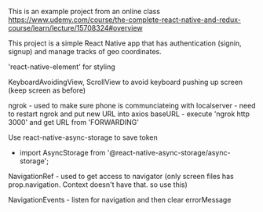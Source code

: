 This is an example project from an online class
https://www.udemy.com/course/the-complete-react-native-and-redux-course/learn/lecture/15708324#overview

This project is a simple React Native app that has authentication (signin, signup) and manage tracks of geo coordinates.



'react-native-element' for styling

 KeyboardAvoidingView, ScrollView to avoid keyboard pushing up screen (keep screen as before)

 ngrok - used to make sure phone is communciateing with localserver
     - need to restart ngrok and put new URL into axios baseURL 
     - execute 'ngrok  http 3000' and get URL from 'FORWARDING'

Use react-native-async-storage to save token
 - import AsyncStorage from '@react-native-async-storage/async-storage';

 NavigationRef - used to get access to navigator (only screen files has prop.navigation.  Context doesn't have that.  so use this)

 NavigationEvents  - listen for navigation and then clear errorMessage